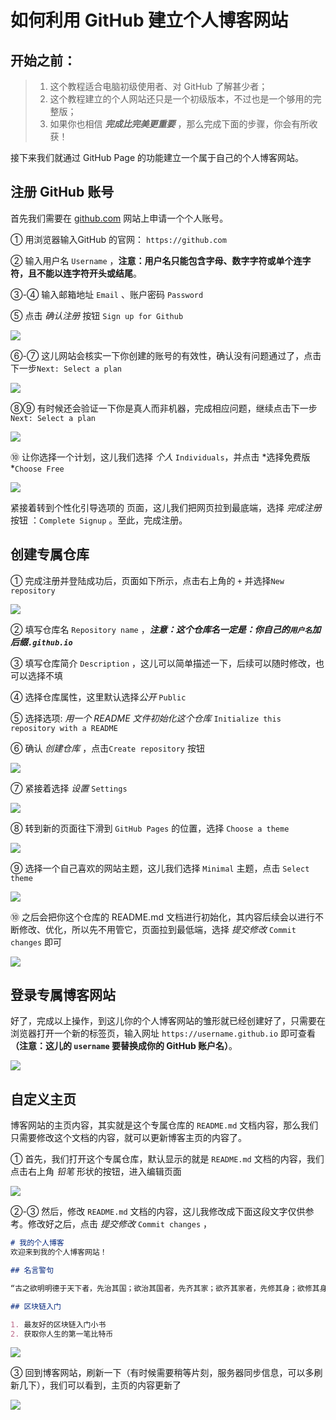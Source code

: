 # 如何利用 GitHub 建立个人博客网站

## 开始之前：

> 1. 这个教程适合电脑初级使用者、对 GitHub 了解甚少者；
> 2. 这个教程建立的个人网站还只是一个初级版本，不过也是一个够用的完整版；
> 3. 如果你也相信 ***完成比完美更重要*** ，那么完成下面的步骤，你会有所收获！

接下来我们就通过 GitHub Page 的功能建立一个属于自己的个人博客网站。

## 注册 GitHub 账号

首先我们需要在 [github.com](https://github.com) 网站上申请一个个人账号。

① 用浏览器输入GitHub 的官网： `https://github.com` 

② 输入用户名 `Username` ，**注意：用户名只能包含字母、数字字符或单个连字符，且不能以连字符开头或结尾**。

③-④ 输入邮箱地址 `Email` 、账户密码 `Password` 

⑤ 点击 *确认注册* 按钮 `Sign up for Github` 

![](../images/github-pages/github-page1.png)

⑥-⑦ 这儿网站会核实一下你创建的账号的有效性，确认没有问题通过了，点击下一步`Next: Select a plan` 

![](../images/github-pages/github-page2.png)

⑧⑨ 有时候还会验证一下你是真人而非机器，完成相应问题，继续点击下一步`Next: Select a plan` 

![](../images/github-pages/github-page3.png)

⑩ 让你选择一个计划，这儿我们选择 *个人* `Individuals`，并点击 *选择免费版 *`Choose Free` 

![](../images/github-pages/github-page4.png)

紧接着转到个性化引导选项的 页面，这儿我们把网页拉到最底端，选择 *完成注册* 按钮 ：`Complete Signup` 。至此，完成注册。



## 创建专属仓库

① 完成注册并登陆成功后，页面如下所示，点击右上角的 `+` 并选择`New repository`

![](../images/github-pages/github-page5.png)

② 填写仓库名 `Repository name` ，***注意：这个仓库名一定是：你自己的`用户名`加后缀`.github.io`***

③ 填写仓库简介 `Description` ，这儿可以简单描述一下，后续可以随时修改，也可以选择不填

④ 选择仓库属性，这里默认选择*公开*  `Public`

⑤ 选择选项: *用一个 README 文件初始化这个仓库*  `Initialize this repository with a README`

⑥ 确认 *创建仓库*  ，点击`Create repository` 按钮

![](../images/github-pages/githubpages/github-page6.png)

⑦ 紧接着选择 *设置*  `Settings`

![](../images/github-pages/github-page7.png)

⑧ 转到新的页面往下滑到 `GitHub Pages` 的位置，选择 `Choose a theme`  

![](../images/github-pages/github-page8.png)

⑨ 选择一个自己喜欢的网站主题，这儿我们选择 `Minimal` 主题，点击 `Select theme`

![](../images/github-pages/github-page9.png)

⑩ 之后会把你这个仓库的 README.md 文档进行初始化，其内容后续会以进行不断修改、优化，所以先不用管它，页面拉到最低端，选择 *提交修改* `Commit changes` 即可

![](../images/github-pages/github-page10.png)

## 登录专属博客网站

好了，完成以上操作，到这儿你的个人博客网站的雏形就已经创建好了，只需要在浏览器打开一个新的标签页，输入网址 `https://username.github.io` 即可查看 **（注意：这儿的 `username` 要替换成你的 GitHub 账户名）**。

![](../images/github-pages/github-page11.png)

## 自定义主页

博客网站的主页内容，其实就是这个专属仓库的 `README.md` 文档内容，那么我们只需要修改这个文档的内容，就可以更新博客主页的内容了。

① 首先，我们打开这个专属仓库，默认显示的就是 `README.md` 文档的内容，我们点击右上角 *铅笔* 形状的按钮，进入编辑页面

![](../images/github-pages/github-page12.png)

②-③ 然后，修改 `README.md` 文档的内容，这儿我修改成下面这段文字仅供参考。修改好之后，点击 *提交修改* `Commit changes` ，

```markdown
# 我的个人博客
欢迎来到我的个人博客网站！

## 名言警句

“古之欲明明德于天下者，先治其国；欲治其国者，先齐其家；欲齐其家者，先修其身；欲修其身者，先正其心；欲正其心者，先诚其意；欲诚其意者，先致其知，致知在格物。物格而后知至，知至而后意诚，意诚而后心正，心正而后身修，身修而后家齐，家齐而后国治，国治而后天下平。”——《礼记·大学》

## 区块链入门

1. 最友好的区块链入门小书
2. 获取你人生的第一笔比特币

```
![](../images/github-pages/github-page13.png)

③ 回到博客网站，刷新一下（有时候需要稍等片刻，服务器同步信息，可以多刷新几下），我们可以看到，主页的内容更新了

![](../images/github-pages/github-page14.png)

